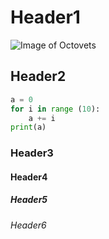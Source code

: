 # Header1
![Image of Octovets](https://octodex.github.com/images/octovets_FULL.png)
## Header2
``` python
a = 0
for i in range (10):
    a += i
print(a)
```
### Header3
#### Header4
##### Header5
###### Header6
<!--
Test Headers 1 - 6
-->


